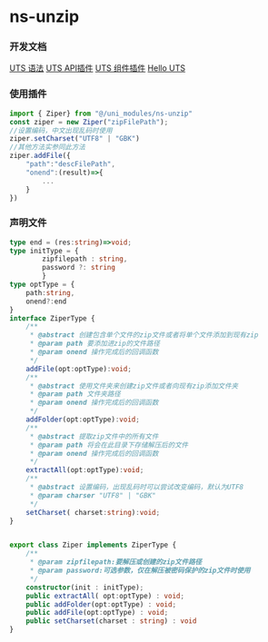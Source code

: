 # ns-unzip
### 开发文档
[UTS 语法](https://uniapp.dcloud.net.cn/tutorial/syntax-uts.html)
[UTS API插件](https://uniapp.dcloud.net.cn/plugin/uts-plugin.html)
[UTS 组件插件](https://uniapp.dcloud.net.cn/plugin/uts-component.html)
[Hello UTS](https://gitcode.net/dcloud/hello-uts)
### 使用插件
```javascript
import { Ziper} from "@/uni_modules/ns-unzip"
const ziper = new Ziper("zipFilePath");
//设置编码，中文出现乱码时使用
ziper.setCharset("UTF8" | "GBK")
//其他方法实参同此方法
ziper.addFile({
	"path":"descFilePath",
	"onend":(result)=>{
		...
	}
})
```
### 声明文件
```typescript
type end = (res:string)=>void;
type initType = {
		zipfilepath : string,
		password ?: string
		}
type optType = {
	path:string,
	onend?:end
}
interface ZiperType {
	/**
	 * @abstract 创建包含单个文件的zip文件或者将单个文件添加到现有zip
	 * @param path 要添加进zip的文件路径
	 * @param onend 操作完成后的回调函数
	 */
	addFile(opt:optType):void;
	/**
	 * @abstract 使用文件夹来创建zip文件或者向现有zip添加文件夹
	 * @param path 文件夹路径
	 * @param onend 操作完成后的回调函数
	 */
	addFolder(opt:optType):void;
	/**
	 * @abstract 提取zip文件中的所有文件
	 * @param path 将会在此目录下存储解压后的文件
	 * @param onend 操作完成后的回调函数
	 */
	extractAll(opt:optType):void;
	/**
	 * @abstract 设置编码，出现乱码时可以尝试改变编码，默认为UTF8
	 * @param charser "UTF8" | "GBK"
	 */
	setCharset( charset:string):void;
}


export class Ziper implements ZiperType {
	/**
	 * @param zipfilepath:要解压或创建的zip文件路径
	 * @param password:可选参数，仅在解压被密码保护的zip文件时使用
	 */
	constructor(init : initType);
	public extractAll( opt:optType) : void;
	public addFolder(opt:optType) : void;
	public addFile(opt:optType) : void;
	public setCharset(charset : string) : void
}
```